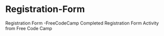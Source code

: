 # Registration-Form
Registration Form -FreeCodeCamp
Completed Registration Form Activity from Free Code Camp 

